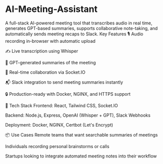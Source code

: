 # AI-Meeting-Assistant
A full-stack AI-powered meeting tool that transcribes audio in real time, generates GPT-based summaries, supports collaborative note-taking, and automatically sends meeting recaps to Slack.
 Key Features
🎙️ Audio recording in-browser with automatic upload

✍️ Live transcription using Whisper

🧠 GPT-generated summaries of the meeting

🤝 Real-time collaboration via Socket.IO

📬 Slack integration to send meeting summaries instantly

🔒 Production-ready with Docker, NGINX, and HTTPS support

🚀 Tech Stack
Frontend: React, Tailwind CSS, Socket.IO

Backend: Node.js, Express, OpenAI (Whisper + GPT), Slack Webhooks

Deployment: Docker, NGINX, Certbot (Let's Encrypt)

📦 Use Cases
Remote teams that want searchable summaries of meetings

Individuals recording personal brainstorms or calls

Startups looking to integrate automated meeting notes into their workflow
